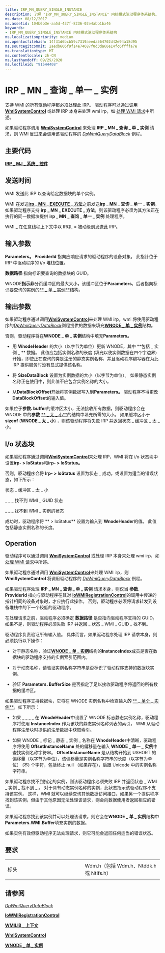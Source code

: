 ```yaml
---
title: IRP_MN_QUERY_SINGLE_INSTANCE
description: 了解 "IRP_MN_QUERY_SINGLE_INSTANCE" 内核模式驱动程序体系结构。 支持 WMI 的所有驱动程序都必须处理此 IRP。
ms.date: 08/12/2017
ms.assetid: 104b6b3e-aa5d-437f-8236-02e4abb1ba46
keywords:
- IRP_MN_QUERY_SINGLE_INSTANCE 内核模式驱动程序体系结构
ms.localizationpriority: medium
ms.openlocfilehash: 14f31d6bcb59c7319aeeda564702d42e94a18d95
ms.sourcegitcommit: 2aedb606f9f14e74687f0d3da60e14fc6ffffa7e
ms.translationtype: MT
ms.contentlocale: zh-CN
ms.lasthandoff: 09/29/2020
ms.locfileid: "91544408"
---
```

# <a name="irp_mn_query_single_instance"></a>IRP \_ MN \_ 查询 \_ 单一 \_ 实例


支持 WMI 的所有驱动程序都必须处理此 IRP。 驱动程序可以通过调用 [**WmiSystemControl**](/windows-hardware/drivers/ddi/wmilib/nf-wmilib-wmisystemcontrol) 或处理 IRP 本身来处理 wmi irp，如 [处理 WMI 请求](./handling-wmi-requests.md)中所述。

如果驱动程序调用 [**WmiSystemControl**](/windows-hardware/drivers/ddi/wmilib/nf-wmilib-wmisystemcontrol) 来处理 **IRP \_ MN \_ 查询 \_ 单 \_ 实例** 请求，则 WMI 反过来会调用该驱动程序的 [*DpWmiQueryDataBlock*](/windows-hardware/drivers/ddi/wmilib/nc-wmilib-wmi_query_datablock_callback) 例程。

<a name="major-code"></a>主要代码
----------

[**IRP \_ MJ \_ 系统 \_ 控件**](irp-mj-system-control.md)

<a name="when-sent"></a>发送时间
---------

WMI 发送此 IRP 以查询给定数据块的单个实例。

WMI 在发送[**irp \_ MN \_ EXECUTE \_ 方法**](irp-mn-execute-method.md)之前发送**irp \_ MN \_ 查询 \_ 单一 \_ 实例**。 如果驱动程序支持 **irp \_ MN \_ EXECUTE \_ 方法**，则该驱动程序必须为其方法正在执行的同一数据块提供 **irp \_ MN \_ 查询 \_ 单一 \_ 实例** 处理程序。

WMI \_ 在任意线程上下文中以 IRQL = 被动级别发送此 IRP。

## <a name="input-parameters"></a>输入参数


**Parameters。 ProviderId** 指向应响应请求的驱动程序的设备对象。 此指针位于 IRP 中驱动程序的 i/o 堆栈位置。

**数据路径** 指向标识要查询的数据块的 GUID。

WNODE**指示非**分页缓冲区的最大大小，该缓冲区位于**Parameters**，后者指向标识要查询的实例的[** \_ 单 \_ 实例**](/windows-hardware/drivers/ddi/wmistr/ns-wmistr-tagwnode_single_instance)结构。

## <a name="output-parameters"></a>输出参数


如果驱动程序通过调用[**WmiSystemControl**](/windows-hardware/drivers/ddi/wmilib/nf-wmilib-wmisystemcontrol)来处理 WMI irp，wmi 将使用驱动程序的[*DpWmiQueryDataBlock*](/windows-hardware/drivers/ddi/wmilib/nc-wmilib-wmi_query_datablock_callback)例程提供的数据来填充[**WNODE \_ 单 \_ 实例**](/windows-hardware/drivers/ddi/wmistr/ns-wmistr-tagwnode_single_instance)结构。

否则，驱动程序将在**WNODE \_ 单 \_ 实例**结构中填充**Parameters。**

-   用 **WnodeHeader** 的大小（以字节为单位）更新 WNODE，其中 **包括 \_ 实例 \_ ** 数据。 此值应包括实例名称的长度 (填充以使实例数据在四个字边界) 开始，即使正在查询的类是注册的静态实例名称，并且驱动程序编写器在为此 IRP 提供服务时没有显式提供该名称。

-   将 **SizeDataBlock** 设置为实例数据的大小（以字节为单位）。 如果静态实例名称正在使用中，则此值不应包含实例名称的大小。

-   从**DataBlockOffset**开始将实例数据写入到**Parameters。** 驱动程序不得更改 **DataBlockOffset**的输入值。

如果位于**参数. buffer**的缓冲区太小，无法接收所有数据，则驱动程序会在 WNODE 中的**参数** [** \_ 太 \_ 小**](/windows-hardware/drivers/ddi/wmistr/ns-wmistr-tagwnode_too_small)的结构中填充所需的大小。 如果缓冲区小于 **sizeof** (**WNODE \_ 太 \_ 小**) ，则该驱动程序将失败 IRP 并返回状态 \_ 缓冲区 \_ 太 \_ 小。

## <a name="io-status-block"></a>I/o 状态块


如果驱动程序通过调用[**WmiSystemControl**](/windows-hardware/drivers/ddi/wmilib/nf-wmilib-wmisystemcontrol)来处理 IRP，WMI 将在 i/o 状态块中设置**irp- &gt; IoStatus**和**irp- &gt; IoStatus。**

否则，驱动程序会将 **Irp- &gt; IoStatus** 设置为状态 \_ 成功，或设置为适当的错误状态，如下所示：

状态 \_ 缓冲区 \_ 太 \_ 小

\_ \_ \_ 找不到 WMI \_ GUID 状态

\_ \_ \_ 找不到 WMI \_ 实例的状态

成功时，驱动程序将 ** &gt; IoStatus** 设置为输入到 **WnodeHeader**的值。 此值包括静态实例名称的长度。

<a name="operation"></a>Operation
---------

驱动程序可以通过调用 [**WmiSystemControl**](/windows-hardware/drivers/ddi/wmilib/nf-wmilib-wmisystemcontrol) 或处理 IRP 本身来处理 wmi irp，如 [处理 WMI 请求](./handling-wmi-requests.md)中所述。

如果驱动程序通过调用 [**WmiSystemControl**](/windows-hardware/drivers/ddi/wmilib/nf-wmilib-wmisystemcontrol)来处理 WMI irp，则 **WmiSystemControl** 将调用驱动程序的 [*DpWmiQueryDataBlock*](/windows-hardware/drivers/ddi/wmilib/nc-wmilib-wmi_query_datablock_callback) 例程。

如果驱动程序处理 **IRP \_ MN \_ 查询 \_ 单 \_ 实例** 请求本身，则仅当 **参数. ProviderId** 指向与驱动程序在其对 [**IoWMIRegistrationControl**](/windows-hardware/drivers/ddi/wdm/nf-wdm-iowmiregistrationcontrol)的调用中传递的指针相同的设备对象时，才应执行此操作。 否则，驱动程序必须将请求转发到设备堆栈中的下一个较低的驱动程序。

在处理请求之前，驱动程序必须确定 **数据路径** 是否指向驱动程序支持的 GUID。 如果不是，则驱动程序必须失败 IRP 并返回 \_ 状态 \_ WMI \_ GUID \_ 找不到。

驱动程序负责验证所有输入值。 具体而言，如果驱动程序处理 IRP 请求本身，则必须执行以下操作：

-   对于静态名称，验证[**WNODE \_ 单 \_ 实例**](/windows-hardware/drivers/ddi/wmistr/ns-wmistr-tagwnode_single_instance)结构的**InstanceIndex**成员是否在数据块的驱动程序支持的实例索引范围内。

-   对于动态名称，请验证实例名称字符串是否标识了驱动程序支持的数据块实例。

-   验证 **Parameters. BufferSize** 是否指定了足以接收驱动程序将返回的所有数据的缓冲区。

如果驱动程序支持数据块，它将在 WNODE 实例名称中检查输入**的** [** \_ 单个 \_ 实例**](/windows-hardware/drivers/ddi/wmistr/ns-wmistr-tagwnode_single_instance)，如下所示：

-   如果 \_ \_ \_ \_ 在 **WnodeHeader**中设置了 WNODE 标志静态实例名称，驱动程序将使用 **InstanceIndex** 作为该块的静态实例名称列表的索引。 WMI 从驱动程序注册块时提供的注册数据中获取索引。

-   如果 WNODE \_ 标记 \_ 静态 \_ 实例 \_ 名称在 **WnodeHeader**中清晰，驱动程序将使用 **OffsetInstanceName** 处的偏移量在输入 **WNODE \_ 单一 \_ 实例**中查找实例名称字符串。 **OffsetInstanceName** 是从结构开始到 USHORT 的偏移量（以字节为单位），该偏移量是实例名称字符串的长度（以字节为单位） (不) 个字符，包括终止 null （如果存在），后跟 Unicode 中的实例名称字符串。

如果驱动程序找不到指定的实例，则该驱动程序必须失败 IRP 并返回状态 \_ WMI \_ 实例 \_ 找不到 \_ 。 对于具有动态实例名称的实例，此状态指示该驱动程序不支持该实例。 这样，WMI 就可以继续查询其他数据访问接口，如果另一个提供程序找到该实例，但由于其他原因无法处理该请求，则会向数据使用者返回相应的错误。

如果驱动程序找到该实例并可以处理该请求，则它会在**WNODE \_ 单 \_ 实例**结构中**Parameters.WMI.Buffer**填充实例的数据。

如果实例有效但驱动程序无法处理请求，则它可能会返回任何适当的错误状态。

<a name="requirements"></a>要求
------------

<table>
<colgroup>
<col width="50%" />
<col width="50%" />
</colgroup>
<tbody>
<tr class="odd">
<td><p>标头</p></td>
<td>Wdm.h（包括 Wdm.h、Ntddk.h 或 Ntifs.h）</td>
</tr>
</tbody>
</table>

## <a name="see-also"></a>请参阅


[*DpWmiQueryDataBlock*](/windows-hardware/drivers/ddi/wmilib/nc-wmilib-wmi_query_datablock_callback)

[**IoWMIRegistrationControl**](/windows-hardware/drivers/ddi/wdm/nf-wdm-iowmiregistrationcontrol)

[**WMILIB \_ 上下文**](/windows-hardware/drivers/ddi/wmilib/ns-wmilib-_wmilib_context)

[**WmiSystemControl**](/windows-hardware/drivers/ddi/wmilib/nf-wmilib-wmisystemcontrol)

[**WNODE \_ 单 \_ 实例**](/windows-hardware/drivers/ddi/wmistr/ns-wmistr-tagwnode_single_instance)

 

